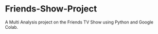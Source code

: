 # Friends-Show-Project
A Multi Analysis project on the Friends TV Show using Python and Google Colab.
